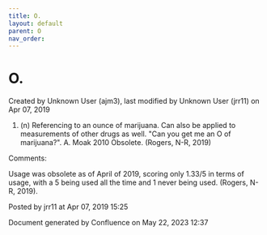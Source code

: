 ```yaml
---
title: O.
layout: default
parent: O
nav_order:
---
```


# O.

Created by  Unknown User (ajm3), last modified by  Unknown User (jrr11) on Apr 07, 2019

1. (n) Referencing to an ounce of marijuana. Can also be applied to measurements of other drugs as well. &quot;Can you get me an O of marijuana?&quot;. A. Moak 2010 Obsolete. (Rogers, N-R, 2019)

Comments:

Usage was obsolete as of April of 2019, scoring only 1.33/5 in terms of usage, with a 5 being used all the time and 1 never being used. (Rogers, N-R, 2019).

Posted by jrr11 at Apr 07, 2019 15:25

Document generated by Confluence on May 22, 2023 12:37


